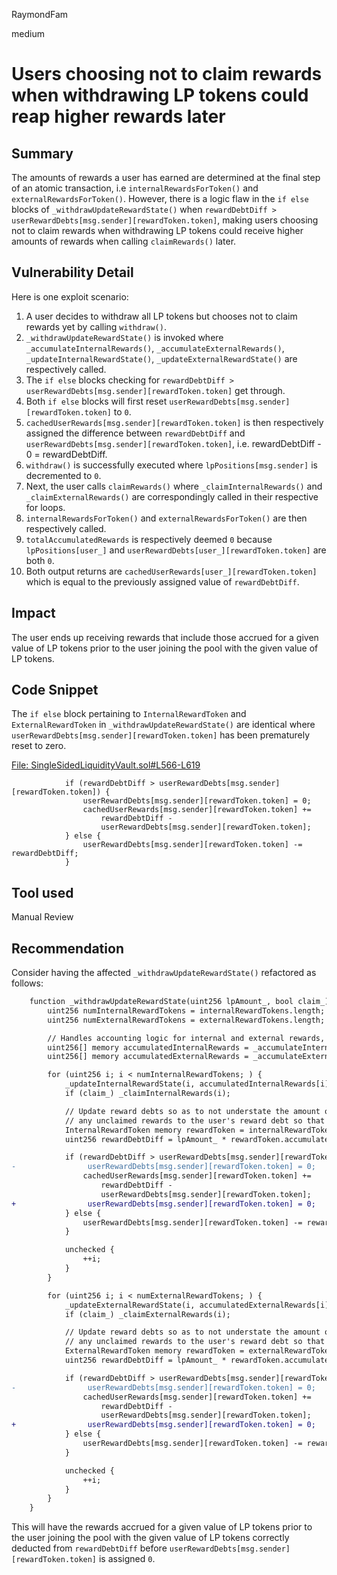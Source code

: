RaymondFam

medium

# Users choosing not to claim rewards when withdrawing LP tokens could reap higher rewards later

## Summary
The amounts of rewards a user has earned are determined at the final step of an atomic transaction, i.e `internalRewardsForToken()` and `externalRewardsForToken()`. However, there is a logic flaw in the `if else` blocks of `_withdrawUpdateRewardState()` when `rewardDebtDiff > userRewardDebts[msg.sender][rewardToken.token]`, making users choosing not to claim rewards when withdrawing LP tokens could receive higher amounts of rewards when calling `claimRewards()` later.

## Vulnerability Detail
Here is one exploit scenario:

1. A user decides to withdraw all LP tokens but chooses not to claim rewards yet by calling `withdraw()`.
2. `_withdrawUpdateRewardState()` is invoked where `_accumulateInternalRewards()`, `_accumulateExternalRewards()`, `_updateInternalRewardState()`, `_updateExternalRewardState()` are respectively called.
3. The `if else` blocks checking for `rewardDebtDiff > userRewardDebts[msg.sender][rewardToken.token]` get through.
4. Both `if else` blocks will first reset `userRewardDebts[msg.sender][rewardToken.token]` to `0`.
5. `cachedUserRewards[msg.sender][rewardToken.token]` is then respectively assigned the difference between `rewardDebtDiff` and `userRewardDebts[msg.sender][rewardToken.token]`, i.e. rewardDebtDiff - 0 = rewardDebtDiff.
6. `withdraw()` is successfully executed where `lpPositions[msg.sender]` is decremented to `0`.
7. Next, the user calls `claimRewards()` where `_claimInternalRewards()` and `_claimExternalRewards()` are correspondingly called in their respective for loops.
8. `internalRewardsForToken()` and `externalRewardsForToken()` are then respectively called.
9. `totalAccumulatedRewards` is respectively deemed `0` because `lpPositions[user_]` and `userRewardDebts[user_][rewardToken.token]` are both `0`.
10. Both output returns are `cachedUserRewards[user_][rewardToken.token]` which is equal to the previously assigned value of `rewardDebtDiff`.

## Impact
The user ends up receiving rewards that include those accrued for a given value of LP tokens prior to the user joining the pool with the given value of LP tokens.

## Code Snippet
The `if else` block pertaining to `InternalRewardToken` and `ExternalRewardToken` in `_withdrawUpdateRewardState()` are identical where `userRewardDebts[msg.sender][rewardToken.token]` has been prematurely reset to zero.

[File: SingleSidedLiquidityVault.sol#L566-L619](https://github.com/sherlock-audit/2023-02-olympus/blob/main/src/policies/lending/abstracts/SingleSidedLiquidityVault.sol#L566-L619)

```solidity
            if (rewardDebtDiff > userRewardDebts[msg.sender][rewardToken.token]) {
                userRewardDebts[msg.sender][rewardToken.token] = 0;
                cachedUserRewards[msg.sender][rewardToken.token] +=
                    rewardDebtDiff -
                    userRewardDebts[msg.sender][rewardToken.token];
            } else {
                userRewardDebts[msg.sender][rewardToken.token] -= rewardDebtDiff;
            }
```
## Tool used

Manual Review

## Recommendation
Consider having the affected `_withdrawUpdateRewardState()` refactored as follows:

```diff
    function _withdrawUpdateRewardState(uint256 lpAmount_, bool claim_) internal {
        uint256 numInternalRewardTokens = internalRewardTokens.length;
        uint256 numExternalRewardTokens = externalRewardTokens.length;

        // Handles accounting logic for internal and external rewards, harvests external rewards
        uint256[] memory accumulatedInternalRewards = _accumulateInternalRewards();
        uint256[] memory accumulatedExternalRewards = _accumulateExternalRewards();

        for (uint256 i; i < numInternalRewardTokens; ) {
            _updateInternalRewardState(i, accumulatedInternalRewards[i]);
            if (claim_) _claimInternalRewards(i);

            // Update reward debts so as to not understate the amount of rewards owed to the user, and push
            // any unclaimed rewards to the user's reward debt so that they can be claimed later
            InternalRewardToken memory rewardToken = internalRewardTokens[i];
            uint256 rewardDebtDiff = lpAmount_ * rewardToken.accumulatedRewardsPerShare;

            if (rewardDebtDiff > userRewardDebts[msg.sender][rewardToken.token]) {
-                userRewardDebts[msg.sender][rewardToken.token] = 0;
                cachedUserRewards[msg.sender][rewardToken.token] +=
                    rewardDebtDiff -
                    userRewardDebts[msg.sender][rewardToken.token];
+                userRewardDebts[msg.sender][rewardToken.token] = 0;
            } else {
                userRewardDebts[msg.sender][rewardToken.token] -= rewardDebtDiff;
            }

            unchecked {
                ++i;
            }
        }

        for (uint256 i; i < numExternalRewardTokens; ) {
            _updateExternalRewardState(i, accumulatedExternalRewards[i]);
            if (claim_) _claimExternalRewards(i);

            // Update reward debts so as to not understate the amount of rewards owed to the user, and push
            // any unclaimed rewards to the user's reward debt so that they can be claimed later
            ExternalRewardToken memory rewardToken = externalRewardTokens[i];
            uint256 rewardDebtDiff = lpAmount_ * rewardToken.accumulatedRewardsPerShare;

            if (rewardDebtDiff > userRewardDebts[msg.sender][rewardToken.token]) {
-                userRewardDebts[msg.sender][rewardToken.token] = 0;
                cachedUserRewards[msg.sender][rewardToken.token] +=
                    rewardDebtDiff -
                    userRewardDebts[msg.sender][rewardToken.token];
+                userRewardDebts[msg.sender][rewardToken.token] = 0;
            } else {
                userRewardDebts[msg.sender][rewardToken.token] -= rewardDebtDiff;
            }

            unchecked {
                ++i;
            }
        }
    }
```
This will have the rewards accrued for a given value of LP tokens prior to the user joining the pool with the given value of LP tokens correctly deducted from `rewardDebtDiff` before `userRewardDebts[msg.sender][rewardToken.token]` is assigned `0`.